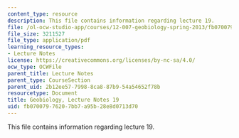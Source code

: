 ```yaml
---
content_type: resource
description: This file contains information regarding lecture 19.
file: /ol-ocw-studio-app/courses/12-007-geobiology-spring-2013/fb07007976207bb7a95b28e8d0713d70_MIT12_007S13_Lec19.pdf
file_size: 3211527
file_type: application/pdf
learning_resource_types:
- Lecture Notes
license: https://creativecommons.org/licenses/by-nc-sa/4.0/
ocw_type: OCWFile
parent_title: Lecture Notes
parent_type: CourseSection
parent_uid: 2b12ee57-7998-8ca8-87b9-54a54652f78b
resourcetype: Document
title: Geobiology, Lecture Notes 19
uid: fb070079-7620-7bb7-a95b-28e8d0713d70
---
```

This file contains information regarding lecture 19.